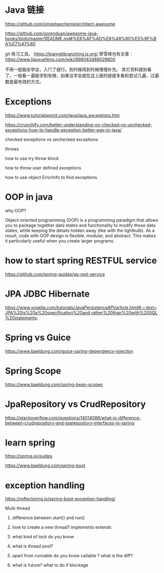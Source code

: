 # Java 链接

https://github.com/xingshaocheng/architect-awesome


https://github.com/sorenduan/awesome-java-books/blob/master/README.md#%E8%AF%AD%E8%A8%80%E5%9F%BA%E7%A1%80


git 练习工具。
https://learngitbranching.js.org/
廖雪峰也有文章：
https://www.liaoxuefeng.com/wiki/896043488029600

不用一股脑全学会，入门了就行。到时候用到时候慢慢补充。
其它资料就别看了，一般看一遍能学到有限，如果没学会就在这上面的链接多看和尝试几遍，过遍数是最有效的方式。


# Exceptions 

https://www.tutorialspoint.com/java/java_exceptions.htm

https://crunchify.com/better-understanding-on-checked-vs-unchecked-exceptions-how-to-handle-exception-better-way-in-java/


checked exceptions vs unchecked exceptions 

throws 

how to use try throw block 

how to throw user defined exceptions

how to use object ErrorInfo to find exceptions 

# OOP in java 

why OOP? 

Object-oriented programming (OOP) is a programming paradigm that allows you to package together data states and functionality to modify those data states, while keeping the details hidden away (like with the lightbulb). As a result, code with OOP design is flexible, modular, and abstract. This makes it particularly useful when you create larger programs.





# how to start spring RESTFUL service 

https://github.com/spring-guides/gs-rest-service


# JPA JDBC Hibernate 

https://www.vogella.com/tutorials/JavaPersistenceAPI/article.html#:~:text=JPA%20is%20a%20specification%20and,rather%20than%20with%20SQL%20statements.


# Spring vs Guice 

https://www.baeldung.com/guice-spring-dependency-injection

# Spring Scope 

https://www.baeldung.com/spring-bean-scopes


# JpaRepository vs CrudRepository 

https://stackoverflow.com/questions/14014086/what-is-difference-between-crudrepository-and-jparepository-interfaces-in-spring


# learn spring

https://spring.io/guides

https://www.baeldung.com/spring-boot


# exception handling 

https://reflectoring.io/spring-boot-exception-handling/




Multi-thread 

1. difference between start() and run()

2. how to create a new thread? implements  extends 

3. what kind of lock do you know 

4. what is thread pool?

5. apart from runnable do you know callable ? what is the diff?

6. what is future? what to do if blockage

